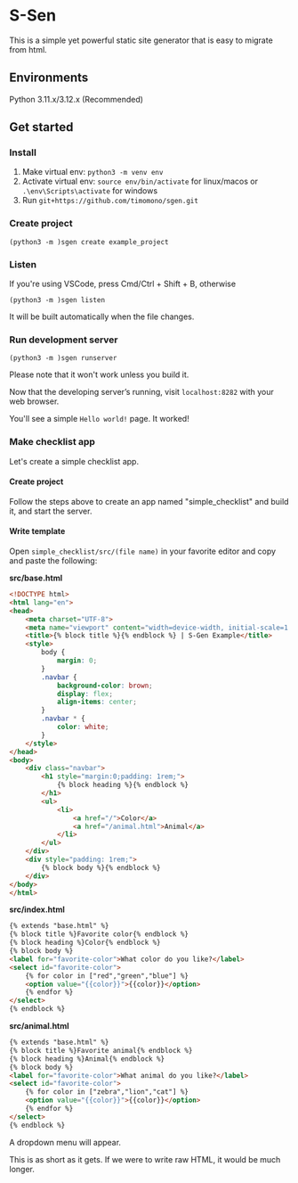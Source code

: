 # S-Sen
This is a simple yet powerful static site generator that is easy to migrate from html.
## Environments
Python 3.11.x/3.12.x (Recommended)
## Get started
### Install
1. Make virtual env: `python3 -m venv env`
2. Activate virtual env: `source env/bin/activate` for linux/macos or `.\env\Scripts\activate` for windows
3. Run `git+https://github.com/timomono/sgen.git`

### Create project
```shell
(python3 -m )sgen create example_project
```
### Listen
If you're using VSCode, press Cmd/Ctrl + Shift + B, otherwise
```shell
(python3 -m )sgen listen
```
It will be built automatically when the file changes.

### Run development server
```shell
(python3 -m )sgen runserver
```
Please note that it won't work unless you build it.

Now that the developing server’s running, visit `localhost:8282` with your web browser.

You'll see a simple `Hello world!` page. It worked!

### Make checklist app
Let's create a simple checklist app.
#### Create project
Follow the steps above to create an app named "simple_checklist" and build it, and start the server.
#### Write template
Open `simple_checklist/src/(file name)` in your favorite editor and copy and paste the following:

**src/base.html**
```html
<!DOCTYPE html>
<html lang="en">
<head>
    <meta charset="UTF-8">
    <meta name="viewport" content="width=device-width, initial-scale=1.0">
    <title>{% block title %}{% endblock %} | S-Gen Example</title>
    <style>
        body {
            margin: 0;
        }
        .navbar {
            background-color: brown;
            display: flex;
            align-items: center;
        }
        .navbar * {
            color: white;
        }
    </style>
</head>
<body>
    <div class="navbar">
        <h1 style="margin:0;padding: 1rem;">
            {% block heading %}{% endblock %}
        </h1>
        <ul>
            <li>
                <a href="/">Color</a>
                <a href="/animal.html">Animal</a>
            </li>
        </ul>
    </div>
    <div style="padding: 1rem;">
        {% block body %}{% endblock %}
    </div>
</body>
</html>
```

**src/index.html**
```html
{% extends "base.html" %}
{% block title %}Favorite color{% endblock %}
{% block heading %}Color{% endblock %}
{% block body %}
<label for="favorite-color">What color do you like?</label>
<select id="favorite-color">
    {% for color in ["red","green","blue"] %}
    <option value="{{color}}">{{color}}</option>
    {% endfor %}
</select>
{% endblock %}
```
**src/animal.html**
```html
{% extends "base.html" %}
{% block title %}Favorite animal{% endblock %}
{% block heading %}Animal{% endblock %}
{% block body %}
<label for="favorite-color">What animal do you like?</label>
<select id="favorite-color">
    {% for color in ["zebra","lion","cat"] %}
    <option value="{{color}}">{{color}}</option>
    {% endfor %}
</select>
{% endblock %}
```
A dropdown menu will appear.

This is as short as it gets. If we were to write raw HTML, it would be much longer.